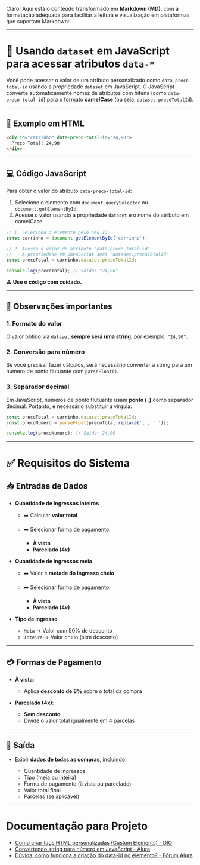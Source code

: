 Claro! Aqui está o conteúdo transformado em **Markdown (MD)**, com a formatação adequada para facilitar a leitura e visualização em plataformas que suportam Markdown:

---

# 📌 Usando `dataset` em JavaScript para acessar atributos `data-*`

Você pode acessar o valor de um atributo personalizado como `data-preco-total-id` usando a propriedade `dataset` em JavaScript. O JavaScript converte automaticamente nomes de atributos com hífens (como `data-preco-total-id`) para o formato **camelCase** (ou seja, `dataset.precoTotalId`).

---

## 🧱 Exemplo em HTML

```html
<div id="carrinho" data-preco-total-id="24,90">
  Preço Total: 24,90
</div>
```

---

## 💻 Código JavaScript

Para obter o valor do atributo `data-preco-total-id`:

1. Selecione o elemento com `document.querySelector` ou `document.getElementById`.
2. Acesse o valor usando a propriedade `dataset` e o nome do atributo em camelCase.

```javascript
// 1. Seleciona o elemento pelo seu ID
const carrinho = document.getElementById('carrinho');

// 2. Acessa o valor do atributo 'data-preco-total-id'
//    A propriedade em JavaScript será 'dataset.precoTotalId'
const precoTotal = carrinho.dataset.precoTotalId;

console.log(precoTotal); // Saída: "24,90"
```

⚠️ **Use o código com cuidado.**

---

## 📝 Observações importantes

### 1. Formato do valor

O valor obtido via `dataset` **sempre será uma string**, por exemplo: `"24,90"`.

### 2. Conversão para número

Se você precisar fazer cálculos, será necessário converter a string para um número de ponto flutuante com `parseFloat()`.

### 3. Separador decimal

Em JavaScript, números de ponto flutuante usam **ponto (`.`)** como separador decimal. Portanto, é necessário substituir a vírgula:

```javascript
const precoTotal = carrinho.dataset.precoTotalId;
const precoNumero = parseFloat(precoTotal.replace(',', '.'));

console.log(precoNumero); // Saída: 24.90
```

---


# ✅ Requisitos do Sistema

## 📥 Entradas de Dados

* **Quantidade de ingressos inteiros**

  * ➡️ Calcular **valor total**
  * ➡️ Selecionar forma de pagamento:

    * **À vista**
    * **Parcelado (4x)**

* **Quantidade de ingressos meia**

  * ➡️ Valor é **metade do ingresso cheio**
  * ➡️ Selecionar forma de pagamento:

    * **À vista**
    * **Parcelado (4x)**

* **Tipo de ingresso**

  * `Meia` → Valor com 50% de desconto
  * `Inteira` → Valor cheio (sem desconto)

---

## 💳 Formas de Pagamento

* **À vista**:

  * Aplica **desconto de 8%** sobre o total da compra
* **Parcelado (4x)**:

  * **Sem desconto**
  * Divide o valor total igualmente em 4 parcelas

---

## 🧾 Saída

* Exibir **dados de todas as compras**, incluindo:

  * Quantidade de ingressos
  * Tipo (meia ou inteira)
  * Forma de pagamento (à vista ou parcelado)
  * Valor total final
  * Parcelas (se aplicável)

---

# Documentação para Projeto

- [Como criar tags HTML personalizadas (Custom Elements) - DIO](https://www.dio.me/articles/como-criar-tags-html-personalizadas-custom-elements)
- [Convertendo string para número em JavaScript - Alura](https://www.alura.com.br/artigos/convertendo-string-para-numero-em-javascript)
- [Dúvida: como funciona a criação do data-id no elemento? - Fórum Alura](https://cursos.alura.com.br/forum/topico-duvida-como-funciona-a-criacao-do-data-id-no-elemento-255368)
